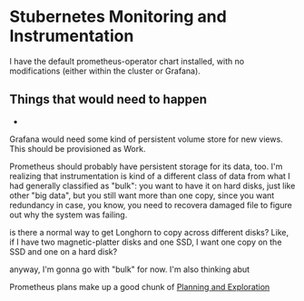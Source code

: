 # Stubernetes Monitoring and Instrumentation

I have the default prometheus-operator chart installed, with no modifications (either within the cluster or Grafana).

## Things that would need to happen

- [](j79pg-7bey6-r599n-g4zrj-dzfy3)

Grafana would need some kind of persistent volume store for new views. This should be provisioned as Work.

Prometheus should probably have persistent storage for its data, too. I'm realizing that instrumentation is kind of a different class of data from what I had generally classified as "bulk": you want to have it on hard disks, just like other "big data", but you still want more than one copy, since you want redundancy in case, you know, you need to recovera damaged file to figure out why the system was failing.

is there a normal way to get Longhorn to copy across different disks? Like, if I have two magnetic-platter disks and one SSD, I want one copy on the SSD and one on a hard disk?

anyway, I'm gonna go with "bulk" for now. I'm also thinking abut

Prometheus plans make up a good chunk of [Planning and Exploration](kb2g7-vd6v4-039jt-yhx56-hhr8s)
